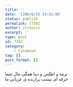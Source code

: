```yaml
---
title: ''
date: '1396/6/25 14:51:00'
status: publish
permalink: /7302
author: straxico
excerpt: ''
type: post
id: 7302
category:
    - tytomood
tag: []
post_format: []
---
```

ترمه و اطلس و دیبا همگی مال شما  
خرقه ای نیست برازنده ی عریانی ما